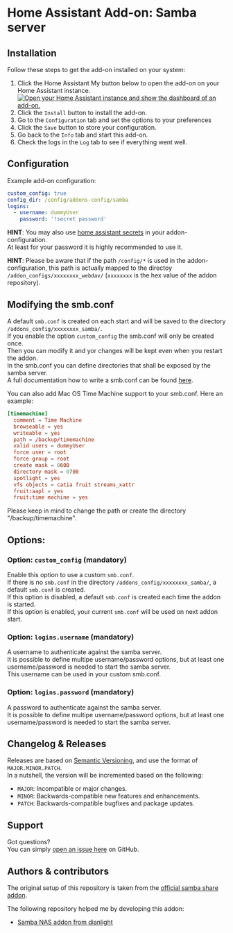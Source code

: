 # Home Assistant Add-on: Samba server

## Installation

Follow these steps to get the add-on installed on your system:

1. Click the Home Assistant My button below to open the add-on on your Home Assistant instance.   
   [![Open your Home Assistant instance and show the dashboard of an add-on.](https://my.home-assistant.io/badges/supervisor_addon.svg)](https://my.home-assistant.io/redirect/supervisor_addon/?addon=bb4914d7_samba&repository_url=https%3A%2F%2Fgithub.com%2Felvit%2Fhassio-addons)  
2. Click the `Install` button to install the add-on.  
3. Go to the `Configuration` tab and set the options to your preferences  
4. Click the `Save` button to store your configuration.  
5. Go back to the `Info` tab and start this add-on.  
6. Check the logs in the `Log` tab to see if everything went well.   

## Configuration

Example add-on configuration:  

```yaml
custom_config: true
config_dir: /config/addons-config/samba
logins:
  - username: dummyUser
    password: '!secret password'
```

**HINT**: You may also use [home assistant secrets](https://www.home-assistant.io/docs/configuration/secrets/) in your addon-configuration.  
At least for your password it is highly recommended to use it.

**HINT**: Please be aware that if the path `/config/*` is used in the addon-configuration, this path is actually mapped to the directoy `/addon_configs/xxxxxxxx_webdav/` (`xxxxxxxx` is the hex value of the addon repository).  

## Modifying the smb.conf

A default `smb.conf` is created on each start and will be saved to the directory `/addons_config/xxxxxxxx_samba/`.  
If you enable the option `custom_config` the smb.conf will only be created once.  
Then you can modify it and yor changes will be kept even when you restart the addon.  
In the smb.conf you can define directories that shall be exposed by the samba server.  
A full documentation how to write a smb.conf can be found [here](https://www.samba.org/samba/docs/current/man-html/smb.conf.5.html).  

You can also add Mac OS Time Machine support to your smb.conf. Here an example:

```conf
[timemachine]
  comment = Time Machine
  browseable = yes
  writeable = yes
  path = /backup/timemachine
  valid users = dummyUser
  force user = root
  force group = root
  create mask = 0600
  directory mask = 0700
  spotlight = yes
  vfs objects = catia fruit streams_xattr
  fruit:aapl = yes
  fruit:time machine = yes
```

Please keep in mind to change the path or create the directory "/backup/timemachine".  

## Options:

### Option: `custom_config` (mandatory)

Enable this option to use a custom `smb.conf`.  
If there is no `smb.conf` in the directory `/addons_config/xxxxxxxx_samba/`, a default `smb.conf` is created.  
If this option is disabled, a default `smb.conf` is created each time the addon is started.  
If this option is enabled, your current `smb.conf` will be used on next addon start.  

### Option: `logins.username` (mandatory)

A username to authenticate against the samba server.  
It is possible to define multipe username/password options, but at least one username/password is needed to start the samba server.  
This username can be used in your custom smb.conf.  

### Option: `logins.password` (mandatory)

A password to authenticate against the samba server.  
It is possible to define multipe username/password options, but at least one username/password is needed to start the samba server.  

## Changelog & Releases

Releases are based on [Semantic Versioning](https://semver.org/lang/de/spec/v2.0.0.html), and use the format of `MAJOR.MINOR.PATCH`.  
In a nutshell, the version will be incremented based on the following:  

- `MAJOR`: Incompatible or major changes.  
- `MINOR`: Backwards-compatible new features and enhancements.  
- `PATCH`: Backwards-compatible bugfixes and package updates.  

## Support

Got questions?  
You can simply [open an issue here](https://github.com/ElVit/hassio-addons/issues) on GitHub.  

## Authors & contributors

The original setup of this repository is taken from the [official samba share addon](https://github.com/home-assistant/addons/tree/master/samba).  

The following repository helped me by developing this addon:
- [Samba NAS addon from dianlight](https://github.com/dianlight/hassio-addons/tree/master/sambanas)

